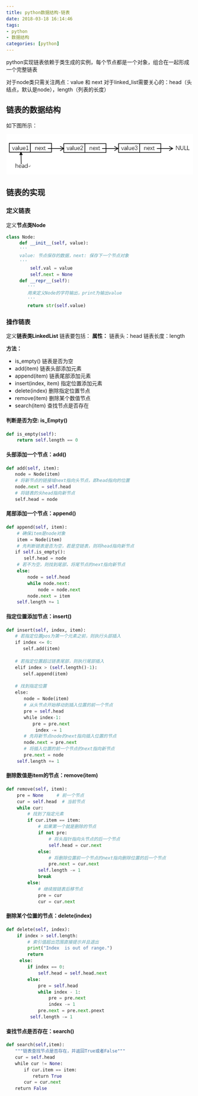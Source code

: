```yaml
---
title: python数据结构-链表
date: 2018-03-18 16:14:46
tags: 
- python
- 数据结构
categories: [python]
---
```


python实现链表依赖于类生成的实例，每个节点都是一个对象，组合在一起形成一个完整链表

对于node类只需关注两点：value 和 next 
对于linked_list需要关心的：head（头结点，默认是node），length（列表的长度）

## 链表的数据结构

如下图所示：

![](/img/链表.png)
## 链表的实现
### 定义链表
定义**节点类Node**
```python
class Node:
     def __init__(self, value):
     '''
     value: 节点保存的数据，next: 保存下一个节点对象
     '''
         self.val = value
         self.next = None
     def __repr__(self):
        '''
        用来定义Node的字符输出，print为输出value
        '''
        return str(self.value)
```
### 操作链表
定义**链表类LinkedList**
链表要包括：
**属性：**
链表头：head
链表长度：length

**方法：**
- is_empty() 链表是否为空
- add(item) 链表头部添加元素
- append(item) 链表尾部添加元素
- insert(index, item) 指定位置添加元素
- delete(index) 删除指定位置节点
- remove(item) 删除某个数值节点
- search(item) 查找节点是否存在

#### 判断是否为空: is_Empty()
```python
def is_empty(self):
	return self.length == 0
```
#### 头部添加一个节点：add()
```python
def add(self, item):
　　node = Node(item)
　　# 将新节点的链接域next指向头节点，即head指向的位置
　　node.next = self.head
　　# 将链表的头head指向新节点
　　self.head = node
```
#### 尾部添加一个节点：append()
```python
def append(self, item):
    # 确保item是node对象
    item = Node(item)
    # 先判断链表是否为空，若是空链表，则将head指向新节点
　　if self.is_empty():
　　　　self.head = node
    # 若不为空，则找到尾部，将尾节点的next指向新节点
    else:
        node = self.head
        while node.next:
            node = node.next
        node.next = item
    self.length += 1
```
#### 指定位置添加节点：insert()
```python
def insert(self, index, item):　　
　　# 若指定位置pos为第一个元素之前，则执行头部插入
　　if index <= 0:
   　　self.add(item)
    
　　# 若指定位置超过链表尾部，则执行尾部插入
　　elif index > (self.length()-1):
   　　self.append(item)
    
　　# 找到指定位置
　　else:
　　　　node = Node(item)　　　　
　　　　# 从头节点开始移动到插入位置的前一个节点
　　　　pre = self.head
　　　　while index-1:　　　　　　
　　　　　　pre = pre.next
           index -= 1
　　　　# 先将新节点node的next指向插入位置的节点
　　　　node.next = pre.next
　　　　# 将插入位置的前一个节点的next指向新节点
　　　　pre.next = node
    self.length += 1
```
#### 删除数值是item的节点：remove(item)
```python
def remove(self, item):
    pre = None     # 前一个节点
    cur = self.head  # 当前节点
    while cur:
        # 找到了指定元素
        if cur.item == item:
            # 如果第一个就是删除的节点
            if not pre:
                # 将头指针指向头节点的后一个节点
                self.head = cur.next
            else:
                # 将删除位置前一个节点的next指向删除位置的后一个节点
                pre.next = cur.next
            self.length -= 1
            break
        else:
            # 继续按链表后移节点
            pre = cur
            cur = cur.next
```
#### 删除某个位置的节点：delete(index)
```python
def delete(self, index):
	if index > self.length:
     	# 索引值超出范围直接提示并且退出
     	print("Index  is out of range.")
        return
     else:
     	if index == 0:
        	self.head = self.head.next
        else:
            pre = self.head
            while index - 1:
                pre = pre.next
                index -= 1
            pre.next = pre.next.pnext            
         self.length -= 1
```
#### 查找节点是否存在：search()
```python
def search(self,item):
　　"""链表查找节点是否存在，并返回True或者False"""
　　cur = self.head
　　while cur != None:
　　　　if cur.item == item:
　　　　　　return True
　　　　cur = cur.next
　　return False
```